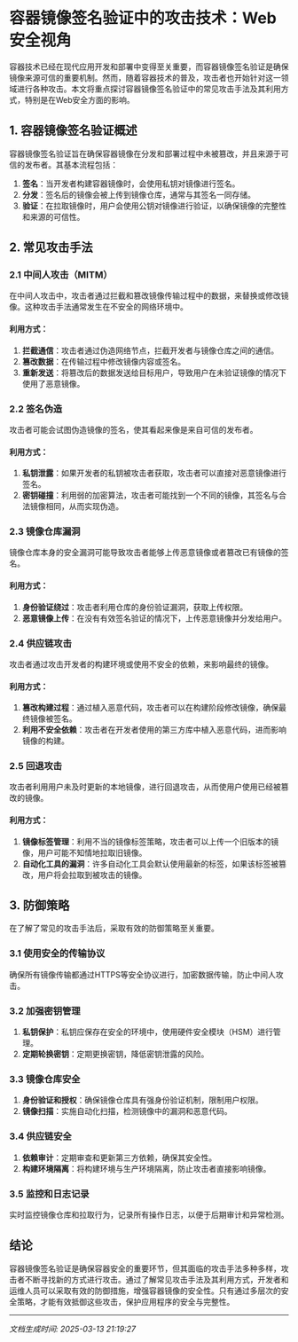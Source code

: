 # 容器镜像签名验证中的攻击技术：Web安全视角

容器技术已经在现代应用开发和部署中变得至关重要，而容器镜像签名验证是确保镜像来源可信的重要机制。然而，随着容器技术的普及，攻击者也开始针对这一领域进行各种攻击。本文将重点探讨容器镜像签名验证中的常见攻击手法及其利用方式，特别是在Web安全方面的影响。

## 1. 容器镜像签名验证概述

容器镜像签名验证旨在确保容器镜像在分发和部署过程中未被篡改，并且来源于可信的发布者。其基本流程包括：

1. **签名**：当开发者构建容器镜像时，会使用私钥对镜像进行签名。
2. **分发**：签名后的镜像会被上传到镜像仓库，通常与其签名一同存储。
3. **验证**：在拉取镜像时，用户会使用公钥对镜像进行验证，以确保镜像的完整性和来源的可信性。

## 2. 常见攻击手法

### 2.1 中间人攻击（MITM）

在中间人攻击中，攻击者通过拦截和篡改镜像传输过程中的数据，来替换或修改镜像。这种攻击手法通常发生在不安全的网络环境中。

#### 利用方式：

1. **拦截通信**：攻击者通过伪造网络节点，拦截开发者与镜像仓库之间的通信。
2. **篡改数据**：在传输过程中修改镜像内容或签名。
3. **重新发送**：将篡改后的数据发送给目标用户，导致用户在未验证镜像的情况下使用了恶意镜像。

### 2.2 签名伪造

攻击者可能会试图伪造镜像的签名，使其看起来像是来自可信的发布者。

#### 利用方式：

1. **私钥泄露**：如果开发者的私钥被攻击者获取，攻击者可以直接对恶意镜像进行签名。
2. **密钥碰撞**：利用弱的加密算法，攻击者可能找到一个不同的镜像，其签名与合法镜像相同，从而实现伪造。

### 2.3 镜像仓库漏洞

镜像仓库本身的安全漏洞可能导致攻击者能够上传恶意镜像或者篡改已有镜像的签名。

#### 利用方式：

1. **身份验证绕过**：攻击者利用仓库的身份验证漏洞，获取上传权限。
2. **恶意镜像上传**：在没有有效签名验证的情况下，上传恶意镜像并分发给用户。

### 2.4 供应链攻击

攻击者通过攻击开发者的构建环境或使用不安全的依赖，来影响最终的镜像。

#### 利用方式：

1. **篡改构建过程**：通过植入恶意代码，攻击者可以在构建阶段修改镜像，确保最终镜像被签名。
2. **利用不安全依赖**：攻击者在开发者使用的第三方库中植入恶意代码，进而影响镜像的构建。

### 2.5 回退攻击

攻击者利用用户未及时更新的本地镜像，进行回退攻击，从而使用户使用已经被篡改的镜像。

#### 利用方式：

1. **镜像标签管理**：利用不当的镜像标签策略，攻击者可以上传一个旧版本的镜像，用户可能不知情地拉取旧镜像。
2. **自动化工具的漏洞**：许多自动化工具会默认使用最新的标签，如果该标签被篡改，用户将会拉取到被攻击的镜像。

## 3. 防御策略

在了解了常见的攻击手法后，采取有效的防御策略至关重要。

### 3.1 使用安全的传输协议

确保所有镜像传输都通过HTTPS等安全协议进行，加密数据传输，防止中间人攻击。

### 3.2 加强密钥管理

1. **私钥保护**：私钥应保存在安全的环境中，使用硬件安全模块（HSM）进行管理。
2. **定期轮换密钥**：定期更换密钥，降低密钥泄露的风险。

### 3.3 镜像仓库安全

1. **身份验证和授权**：确保镜像仓库具有强身份验证机制，限制用户权限。
2. **镜像扫描**：实施自动化扫描，检测镜像中的漏洞和恶意代码。

### 3.4 供应链安全

1. **依赖审计**：定期审查和更新第三方依赖，确保其安全性。
2. **构建环境隔离**：将构建环境与生产环境隔离，防止攻击者直接影响镜像。

### 3.5 监控和日志记录

实时监控镜像仓库和拉取行为，记录所有操作日志，以便于后期审计和异常检测。

## 结论

容器镜像签名验证是确保容器安全的重要环节，但其面临的攻击手法多种多样，攻击者不断寻找新的方式进行攻击。通过了解常见攻击手法及其利用方式，开发者和运维人员可以采取有效的防御措施，增强容器镜像的安全性。只有通过多层次的安全策略，才能有效抵御这些攻击，保护应用程序的安全与完整性。

---

*文档生成时间: 2025-03-13 21:19:27*











